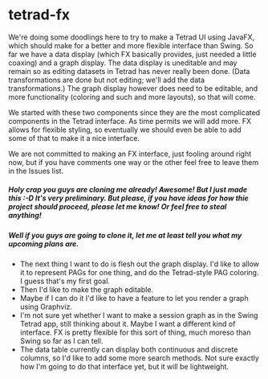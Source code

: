 # tetrad-fx

We're doing some doodlings here to try to make a Tetrad UI using JavaFX, which should make for a better and more flexible interface than Swing. So far we have a data display (which FX basically provides, just needed a little coaxing) and a graph display. The data display is uneditable and may remain so as editing datasets in Tetrad has never really been done. (Data transformations are done but not editing; we'll add the data transformations.) The graph display however does need to be editable, and more functionality (coloring and such and more layouts), so that will come.

We started with these two components since they are the most complicated components in the Tetrad interface. As time permits we will add more. FX allows for flexible styling, so eventually we should even be able to add some of that to make it a nice interface.

We are not committed to making an FX interface, just fooling around right now, but if you have comments one way or the other feel free to leave them in the Issues list.

##### Holy crap you guys are cloning me already! Awesome! But I _just made this_ :-D It's very preliminary. But please, if you have ideas for how thie project should proceed, please let me know! Or feel free to steal anything!

##### Well if you guys are going to clone it, let me at least tell you what my upcoming plans are.
* The next thing I want to do is flesh out the graph display. I'd like to allow it to represent PAGs for one thing, and do the Tetrad-style PAG coloring. I guess that's my first goal.
* Then I'd like to make the graph editable.
* Maybe if I can do it I'd like to have a feature to let you render a graph using Graphviz.
* I'm not sure yet whether I want to make a session graph as in the Swing Tetrad app, still thinking about it. Maybe I want a different kind of interface. FX is pretty flexible for this sort of thing, much moreso than Swing so far as I can tell.
* The data table currently can display both continuous and discrete columns, so I'd like to add some more search methods. Not sure exactly how I'm going to do that interface yet, but it will be lightweight.
